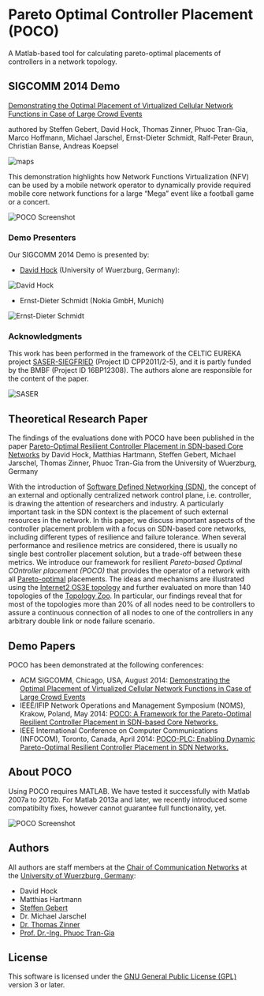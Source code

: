Pareto Optimal Controller Placement (POCO)
==========================================

A Matlab-based tool for calculating pareto-optimal placements of controllers in a network topology.


SIGCOMM 2014 Demo
-----------------

[Demonstrating the Optimal Placement of Virtualized Cellular Network Functions in Case of Large Crowd Events](http://www3.informatik.uni-wuerzburg.de/staff/zinner/preprints/Demo%20POCO%20SIGCOMM.pdf)

authored by Steffen Gebert, David Hock, Thomas Zinner, Phuoc Tran-Gia, Marco Hoffmann, Michael Jarschel, Ernst-Dieter Schmidt, Ralf-Peter Braun, Christian Banse, Andreas Koepsel

![maps](https://raw.githubusercontent.com/lsinfo3/poco/SIGCOMM2014/images/maps.png)

This demonstration highlights how Network Functions Virtualization (NFV) can be used by a mobile network operator to dynamically provide required mobile core network functions for a large “Mega” event like a football game or a concert.

![POCO Screenshot](https://raw.githubusercontent.com/lsinfo3/poco/SIGCOMM2014/images/screenshot_sgw.png)

### Demo Presenters


Our SIGCOMM 2014 Demo is presented by:

  * [David Hock](http://www3.informatik.uni-wuerzburg.de/staff/david.hock) (University of Wuerzburg, Germany):
  
  ![David Hock](http://www3.informatik.uni-wuerzburg.de/staff/pics/david.hock.jpg)
 
  * Ernst-Dieter Schmidt (Nokia GmbH, Munich)
 
  ![Ernst-Dieter Schmidt](http://m.c.lnkd.licdn.com/mpr/pub/image-LEAyoTZ5ThlspMx4J0TOE3kEn0EgfwwP9ETZZT0VnZ1gulEpLEAZkqw5nRntfQ2DxfTC/ernst-dieter-schmidt.jpg)

### Acknowledgments

This work has been performed in the framework of the CELTIC EUREKA project [SASER-SIEGFRIED](http://saser.eu) (Project ID CPP2011/2-5), and it is partly funded by the BMBF (Project ID 16BP12308). The authors alone are responsible for the content of the paper.

![SASER](http://saser.eu/fileadmin/content/saser/logos/saser/logo-hero.png)


Theoretical Research Paper
--------------------------
The findings of the evaluations done with POCO have been published in the paper [Pareto-Optimal Resilient Controller Placement in SDN-based Core Networks](http://www3.informatik.uni-wuerzburg.de/staff/zinner/preprints/POCO%20ITC.pdf) by David Hock, Matthias Hartmann, Steffen Gebert, Michael Jarschel, Thomas Zinner, Phuoc Tran-Gia from the University of Wuerzburg, Germany

With the introduction of [Software Defined Networking (SDN)](http://en.wikipedia.org/wiki/Software-defined_networking), the concept of an external and optionally centralized network control plane, i.e. controller, is drawing the attention of researchers and industry. A particularly important task in the SDN context is the placement of such external resources in the network. In this paper, we discuss important aspects of the controller placement problem with a focus on SDN-based core networks, including different types of resilience and failure tolerance. When several performance and resilience metrics are considered, there is usually no single best controller placement solution, but a trade-off between these metrics. We introduce our framework for resilient *Pareto-based Optimal COntroller placement (POCO)* that provides the operator of a network with all [Pareto-optimal](http://en.wikipedia.org/wiki/Pareto_optimality) placements. The ideas and mechanisms are illustrated using the [Internet2 OS3E topology](http://www.internet2.edu/network/ose/) and further evaluated on more than 140 topologies of the [Topology Zoo](http://www.topology-zoo.org/). In particular, our findings reveal that for most of the topologies more than 20% of all nodes need to be controllers to assure a continuous connection of all nodes to one of the controllers in any arbitrary double link or node failure scenario.

Demo Papers
-----------

POCO has been demonstrated at the following conferences:

  * ACM SIGCOMM, Chicago, USA, August 2014: [Demonstrating the Optimal Placement of Virtualized Cellular Network Functions in Case of Large Crowd Events](http://www3.informatik.uni-wuerzburg.de/staff/zinner/preprints/Demo%20POCO%20SIGCOMM.pdf)
  * IEEE/IFIP Network Operations and Management Symposium (NOMS), Krakow, Poland, May 2014: [POCO: A Framework for the Pareto-Optimal Resilient Controller Placement in SDN-based Core Networks.](http://www3.informatik.uni-wuerzburg.de/research/projects/saser/poco/publications/pocodemo_ieee_noms.pdf)
  * IEEE International Conference on Computer Communications (INFOCOM), Toronto, Canada, April 2014: [POCO-PLC: Enabling Dynamic Pareto-Optimal Resilient Controller Placement in SDN Networks.](http://www3.informatik.uni-wuerzburg.de/research/projects/saser/poco/publications/pocodemo_ieee_info.pdf)

About POCO
------------------
Using POCO requires MATLAB. We have tested it successfully with Matlab 2007a to 2012b. For Matlab 2013a and later, we recently introduced some compatibilty fixes, however cannot guarantee full functionality, yet.

![POCO Screenshot](https://raw.githubusercontent.com/lsinfo3/poco/SIGCOMM2014/images/screenshot_poco.png)



Authors
-------
All authors are staff members at the [Chair of Communication Networks](http://www3.informatik.uni-wuerzburg.de) at the [University of Wuerzburg, Germany](http://www.uni-wuerzburg.de):

* David Hock
* Matthias Hartmann
* [Steffen Gebert](http://www3.informatik.uni-wuerzburg.de/staff/steffen.gebert/)
* Dr. Michael Jarschel
* [Dr. Thomas Zinner](http://www3.informatik.uni-wuerzburg.de/staff/zinner/)
* [Prof. Dr.-Ing. Phuoc Tran-Gia](http://www3.informatik.uni-wuerzburg.de/staff/trangia/)

License
-------

This software is licensed under the [GNU General Public License (GPL)](http://www.gnu.org/licenses/gpl.html) version 3 or later.